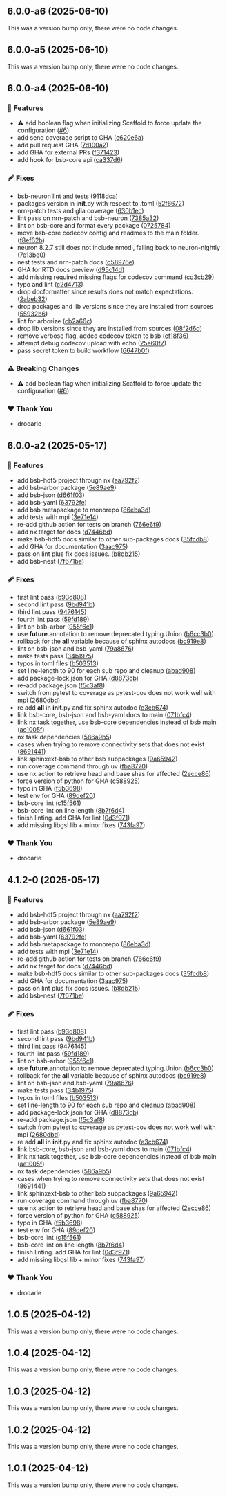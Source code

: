 ## 6.0.0-a6 (2025-06-10)

This was a version bump only, there were no code changes.

## 6.0.0-a5 (2025-06-10)

This was a version bump only, there were no code changes.

## 6.0.0-a4 (2025-06-10)

### 🚀 Features

- ⚠️  add boolean flag when initializing Scaffold to force update the configuration ([#6](https://github.com/dbbs-lab/bsb/issues/6))
- add send coverage script to GHA ([c620e6a](https://github.com/dbbs-lab/bsb/commit/c620e6a))
- add pull request GHA ([7d100a2](https://github.com/dbbs-lab/bsb/commit/7d100a2))
- add GHA for external PRs ([f371423](https://github.com/dbbs-lab/bsb/commit/f371423))
- add hook for bsb-core api ([ca337d6](https://github.com/dbbs-lab/bsb/commit/ca337d6))

### 🩹 Fixes

- bsb-neuron lint and tests ([9118dca](https://github.com/dbbs-lab/bsb/commit/9118dca))
- packages version in __init__.py with respect to .toml ([52f6672](https://github.com/dbbs-lab/bsb/commit/52f6672))
- nrn-patch tests and glia coverage ([630b1ec](https://github.com/dbbs-lab/bsb/commit/630b1ec))
- lint pass on nrn-patch and bsb-neuron ([7385a32](https://github.com/dbbs-lab/bsb/commit/7385a32))
- lint on bsb-core and format every package ([0725784](https://github.com/dbbs-lab/bsb/commit/0725784))
- move bsb-core codecov config and readmes to the main folder. ([f8ef62b](https://github.com/dbbs-lab/bsb/commit/f8ef62b))
- neuron 8.2.7 still does not include nmodl, falling back to neuron-nightly ([7e13be0](https://github.com/dbbs-lab/bsb/commit/7e13be0))
- nest tests and nrn-patch docs ([d58976e](https://github.com/dbbs-lab/bsb/commit/d58976e))
- GHA for RTD docs preview ([d95c14d](https://github.com/dbbs-lab/bsb/commit/d95c14d))
- add missing required missing flags for codecov command ([cd3cb29](https://github.com/dbbs-lab/bsb/commit/cd3cb29))
- typo and lint ([c2d4713](https://github.com/dbbs-lab/bsb/commit/c2d4713))
- drop docformatter since results does not match expectations. ([2abeb32](https://github.com/dbbs-lab/bsb/commit/2abeb32))
- drop packages and lib versions since they are installed from sources ([55932b6](https://github.com/dbbs-lab/bsb/commit/55932b6))
- lint for arborize ([cb2a66c](https://github.com/dbbs-lab/bsb/commit/cb2a66c))
- drop lib versions since they are installed from sources ([08f2d6d](https://github.com/dbbs-lab/bsb/commit/08f2d6d))
- remove verbose flag, added codecov token to bsb ([cf18f36](https://github.com/dbbs-lab/bsb/commit/cf18f36))
- attempt debug codecov upload with echo ([25e60f7](https://github.com/dbbs-lab/bsb/commit/25e60f7))
- pass secret token to build workflow ([6647b0f](https://github.com/dbbs-lab/bsb/commit/6647b0f))

### ⚠️  Breaking Changes

- ⚠️  add boolean flag when initializing Scaffold to force update the configuration ([#6](https://github.com/dbbs-lab/bsb/issues/6))

### ❤️ Thank You

- drodarie

## 6.0.0-a2 (2025-05-17)

### 🚀 Features

- add bsb-hdf5 project through nx ([aa792f2](https://github.com/dbbs-lab/bsb/commit/aa792f2))
- add bsb-arbor package ([5e89ae9](https://github.com/dbbs-lab/bsb/commit/5e89ae9))
- add bsb-json ([d661f03](https://github.com/dbbs-lab/bsb/commit/d661f03))
- add bsb-yaml ([63792fe](https://github.com/dbbs-lab/bsb/commit/63792fe))
- add bsb metapackage to monorepo ([86eba3d](https://github.com/dbbs-lab/bsb/commit/86eba3d))
- add tests with mpi ([3e71e14](https://github.com/dbbs-lab/bsb/commit/3e71e14))
- re-add github action for tests on branch ([766e6f9](https://github.com/dbbs-lab/bsb/commit/766e6f9))
- add nx target for docs ([d7446bd](https://github.com/dbbs-lab/bsb/commit/d7446bd))
- make bsb-hdf5 docs similar to other sub-packages docs ([35fcdb8](https://github.com/dbbs-lab/bsb/commit/35fcdb8))
- add GHA for documentation ([3aac975](https://github.com/dbbs-lab/bsb/commit/3aac975))
- pass on lint plus fix docs issues. ([b8db215](https://github.com/dbbs-lab/bsb/commit/b8db215))
- add bsb-nest ([7f671be](https://github.com/dbbs-lab/bsb/commit/7f671be))

### 🩹 Fixes

- first lint pass ([b93d808](https://github.com/dbbs-lab/bsb/commit/b93d808))
- second lint pass ([9bd941b](https://github.com/dbbs-lab/bsb/commit/9bd941b))
- third lint pass ([9476145](https://github.com/dbbs-lab/bsb/commit/9476145))
- fourth lint pass ([59fd189](https://github.com/dbbs-lab/bsb/commit/59fd189))
- lint on bsb-arbor ([955f6c1](https://github.com/dbbs-lab/bsb/commit/955f6c1))
- use __future__.annotation to remove deprecated typing.Union ([b6cc3b0](https://github.com/dbbs-lab/bsb/commit/b6cc3b0))
- rollback for the __all__ variable because of sphinx autodocs ([bc919e8](https://github.com/dbbs-lab/bsb/commit/bc919e8))
- lint on bsb-json and bsb-yaml ([79a8676](https://github.com/dbbs-lab/bsb/commit/79a8676))
- make tests pass ([34b1975](https://github.com/dbbs-lab/bsb/commit/34b1975))
- typos in toml files ([b503513](https://github.com/dbbs-lab/bsb/commit/b503513))
- set line-length to 90 for each sub repo and cleanup ([abad908](https://github.com/dbbs-lab/bsb/commit/abad908))
- add package-lock.json for GHA ([d8873cb](https://github.com/dbbs-lab/bsb/commit/d8873cb))
- re-add package.json ([f5c3af8](https://github.com/dbbs-lab/bsb/commit/f5c3af8))
- switch from pytest to coverage as pytest-cov does not work well with mpi ([2680dbd](https://github.com/dbbs-lab/bsb/commit/2680dbd))
- re add __all__ in __init__.py and fix sphinx autodoc ([e3cb674](https://github.com/dbbs-lab/bsb/commit/e3cb674))
- link bsb-core, bsb-json and bsb-yaml docs to main ([071bfc4](https://github.com/dbbs-lab/bsb/commit/071bfc4))
- link nx task together, use bsb-core dependencies instead of bsb main ([ae1005f](https://github.com/dbbs-lab/bsb/commit/ae1005f))
- nx task dependencies ([586a9b5](https://github.com/dbbs-lab/bsb/commit/586a9b5))
- cases when trying to remove connectivity sets that does not exist ([8691441](https://github.com/dbbs-lab/bsb/commit/8691441))
- link sphinxext-bsb to other bsb subpackages ([9a65942](https://github.com/dbbs-lab/bsb/commit/9a65942))
- run coverage command through uv ([fba8770](https://github.com/dbbs-lab/bsb/commit/fba8770))
- use nx action to retrieve head and base shas for affected ([2ecce86](https://github.com/dbbs-lab/bsb/commit/2ecce86))
- force version of python for GHA ([c588925](https://github.com/dbbs-lab/bsb/commit/c588925))
- typo in GHA ([f5b3698](https://github.com/dbbs-lab/bsb/commit/f5b3698))
- test env for GHA ([89def20](https://github.com/dbbs-lab/bsb/commit/89def20))
- bsb-core lint ([c15f561](https://github.com/dbbs-lab/bsb/commit/c15f561))
- bsb-core lint on line length ([8b7f6d4](https://github.com/dbbs-lab/bsb/commit/8b7f6d4))
- finish linting. add GHA for lint ([0d3f971](https://github.com/dbbs-lab/bsb/commit/0d3f971))
- add missing libgsl lib + minor fixes ([743fa97](https://github.com/dbbs-lab/bsb/commit/743fa97))

### ❤️ Thank You

- drodarie

## 4.1.2-0 (2025-05-17)

### 🚀 Features

- add bsb-hdf5 project through nx ([aa792f2](https://github.com/dbbs-lab/bsb/commit/aa792f2))
- add bsb-arbor package ([5e89ae9](https://github.com/dbbs-lab/bsb/commit/5e89ae9))
- add bsb-json ([d661f03](https://github.com/dbbs-lab/bsb/commit/d661f03))
- add bsb-yaml ([63792fe](https://github.com/dbbs-lab/bsb/commit/63792fe))
- add bsb metapackage to monorepo ([86eba3d](https://github.com/dbbs-lab/bsb/commit/86eba3d))
- add tests with mpi ([3e71e14](https://github.com/dbbs-lab/bsb/commit/3e71e14))
- re-add github action for tests on branch ([766e6f9](https://github.com/dbbs-lab/bsb/commit/766e6f9))
- add nx target for docs ([d7446bd](https://github.com/dbbs-lab/bsb/commit/d7446bd))
- make bsb-hdf5 docs similar to other sub-packages docs ([35fcdb8](https://github.com/dbbs-lab/bsb/commit/35fcdb8))
- add GHA for documentation ([3aac975](https://github.com/dbbs-lab/bsb/commit/3aac975))
- pass on lint plus fix docs issues. ([b8db215](https://github.com/dbbs-lab/bsb/commit/b8db215))
- add bsb-nest ([7f671be](https://github.com/dbbs-lab/bsb/commit/7f671be))

### 🩹 Fixes

- first lint pass ([b93d808](https://github.com/dbbs-lab/bsb/commit/b93d808))
- second lint pass ([9bd941b](https://github.com/dbbs-lab/bsb/commit/9bd941b))
- third lint pass ([9476145](https://github.com/dbbs-lab/bsb/commit/9476145))
- fourth lint pass ([59fd189](https://github.com/dbbs-lab/bsb/commit/59fd189))
- lint on bsb-arbor ([955f6c1](https://github.com/dbbs-lab/bsb/commit/955f6c1))
- use __future__.annotation to remove deprecated typing.Union ([b6cc3b0](https://github.com/dbbs-lab/bsb/commit/b6cc3b0))
- rollback for the __all__ variable because of sphinx autodocs ([bc919e8](https://github.com/dbbs-lab/bsb/commit/bc919e8))
- lint on bsb-json and bsb-yaml ([79a8676](https://github.com/dbbs-lab/bsb/commit/79a8676))
- make tests pass ([34b1975](https://github.com/dbbs-lab/bsb/commit/34b1975))
- typos in toml files ([b503513](https://github.com/dbbs-lab/bsb/commit/b503513))
- set line-length to 90 for each sub repo and cleanup ([abad908](https://github.com/dbbs-lab/bsb/commit/abad908))
- add package-lock.json for GHA ([d8873cb](https://github.com/dbbs-lab/bsb/commit/d8873cb))
- re-add package.json ([f5c3af8](https://github.com/dbbs-lab/bsb/commit/f5c3af8))
- switch from pytest to coverage as pytest-cov does not work well with mpi ([2680dbd](https://github.com/dbbs-lab/bsb/commit/2680dbd))
- re add __all__ in __init__.py and fix sphinx autodoc ([e3cb674](https://github.com/dbbs-lab/bsb/commit/e3cb674))
- link bsb-core, bsb-json and bsb-yaml docs to main ([071bfc4](https://github.com/dbbs-lab/bsb/commit/071bfc4))
- link nx task together, use bsb-core dependencies instead of bsb main ([ae1005f](https://github.com/dbbs-lab/bsb/commit/ae1005f))
- nx task dependencies ([586a9b5](https://github.com/dbbs-lab/bsb/commit/586a9b5))
- cases when trying to remove connectivity sets that does not exist ([8691441](https://github.com/dbbs-lab/bsb/commit/8691441))
- link sphinxext-bsb to other bsb subpackages ([9a65942](https://github.com/dbbs-lab/bsb/commit/9a65942))
- run coverage command through uv ([fba8770](https://github.com/dbbs-lab/bsb/commit/fba8770))
- use nx action to retrieve head and base shas for affected ([2ecce86](https://github.com/dbbs-lab/bsb/commit/2ecce86))
- force version of python for GHA ([c588925](https://github.com/dbbs-lab/bsb/commit/c588925))
- typo in GHA ([f5b3698](https://github.com/dbbs-lab/bsb/commit/f5b3698))
- test env for GHA ([89def20](https://github.com/dbbs-lab/bsb/commit/89def20))
- bsb-core lint ([c15f561](https://github.com/dbbs-lab/bsb/commit/c15f561))
- bsb-core lint on line length ([8b7f6d4](https://github.com/dbbs-lab/bsb/commit/8b7f6d4))
- finish linting. add GHA for lint ([0d3f971](https://github.com/dbbs-lab/bsb/commit/0d3f971))
- add missing libgsl lib + minor fixes ([743fa97](https://github.com/dbbs-lab/bsb/commit/743fa97))

### ❤️ Thank You

- drodarie

## 1.0.5 (2025-04-12)

This was a version bump only, there were no code changes.

## 1.0.4 (2025-04-12)

This was a version bump only, there were no code changes.

## 1.0.3 (2025-04-12)

This was a version bump only, there were no code changes.

## 1.0.2 (2025-04-12)

This was a version bump only, there were no code changes.

## 1.0.1 (2025-04-12)

This was a version bump only, there were no code changes.